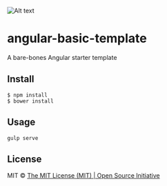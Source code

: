 ![Alt text](http://sub1.kevinchisholm.com/blog/images/angularjs-logo-small.png "Angular Logo")

# angular-basic-template
A bare-bones Angular starter template


## Install

```
$ npm install
$ bower install
```

## Usage

```
gulp serve
```

## License

MIT © [The MIT License (MIT) | Open Source Initiative](https://opensource.org/licenses/MIT)

